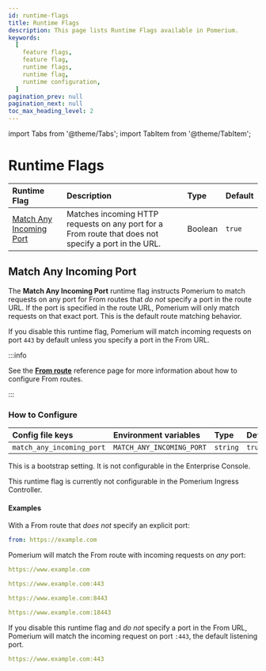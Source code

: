 ```yaml
---
id: runtime-flags
title: Runtime Flags
description: This page lists Runtime Flags available in Pomerium.
keywords:
  [
    feature flags,
    feature flag,
    runtime flags,
    runtime flag,
    runtime configuration,
  ]
pagination_prev: null
pagination_next: null
toc_max_heading_level: 2
---
```


import Tabs from '@theme/Tabs'; import TabItem from '@theme/TabItem';

# Runtime Flags

| Runtime Flag | Description | Type | Default |
| :-- | :-- | :-- | :-- |
| [Match Any Incoming Port](#match-any-incoming-port) | Matches incoming HTTP requests on any port for a From route that does not specify a port in the URL. | Boolean | `true` |

## Match Any Incoming Port

The **Match Any Incoming Port** runtime flag instructs Pomerium to match requests on any port for From routes that _do not_ specify a port in the route URL. If the port is specified in the route URL, Pomerium will only match requests on that exact port. This is the default route matching behavior.

If you disable this runtime flag, Pomerium will match incoming requests on port `443` by default unless you specify a port in the From URL.

:::info

See the [**From route**](/docs/reference/routes/from) reference page for more information about how to configure From routes.

:::

### How to Configure

<Tabs>
<TabItem value="core" label="Core">

| **Config file keys** | **Environment variables** | **Type** | **Default** |
| :-- | :-- | :-- | :-- |
| `match_any_incoming_port` | `MATCH_ANY_INCOMING_PORT` | `string` | `true` |

</TabItem>
<TabItem value="enterprise" label="Enterprise">

This is a bootstrap setting. It is not configurable in the Enterprise Console.

</TabItem>
<TabItem value="kubernetes" label="Kubernetes">

This runtime flag is currently not configurable in the Pomerium Ingress Controller.

</TabItem>
</Tabs>

#### Examples

With a From route that _does not_ specify an explicit port:

```yaml
from: https://example.com
```

Pomerium will match the From route with incoming requests on _any_ port:

```yaml
https://www.example.com

https://www.example.com:443

https://www.example.com:8443

https://www.example.com:18443
```

If you disable this runtime flag and _do not_ specify a port in the From URL, Pomerium will match the incoming request on port `:443`, the default listening port.

```yaml
https://www.example.com:443
```
